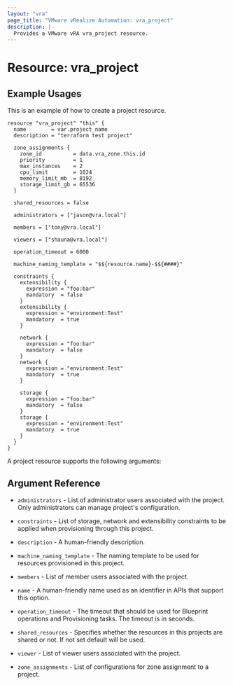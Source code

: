 ```yaml
---
layout: "vra"
page_title: "VMware vRealize Automation: vra_project"
description: |-
  Provides a VMware vRA vra_project resource.
---
```

# Resource: vra\_project
## Example Usages
This is an example of how to create a project resource.

```hcl
resource "vra_project" "this" {
  name        = var.project_name
  description = "terraform test project"

  zone_assignments {
    zone_id          = data.vra_zone.this.id
    priority         = 1
    max_instances    = 2
    cpu_limit        = 1024
    memory_limit_mb  = 8192
    storage_limit_gb = 65536
  }

  shared_resources = false

  administrators = ["jason@vra.local"]

  members = ["tony@vra.local"]

  viewers = ["shauna@vra.local"]

  operation_timeout = 6000

  machine_naming_template = "$${resource.name}-$${####}"

  constraints {
    extensibility {
      expression = "foo:bar"
      mandatory  = false
    }
    extensibility {
      expression = "environment:Test"
      mandatory  = true
    }

    network {
      expression = "foo:bar"
      mandatory  = false
    }
    network {
      expression = "environment:Test"
      mandatory  = true
    }

    storage {
      expression = "foo:bar"
      mandatory  = false
    }
    storage {
      expression = "environment:Test"
      mandatory  = true
    }
  }
}
```

A project resource supports the following arguments:

## Argument Reference

* `administrators` - List of administrator users associated with the project. Only administrators can manage project's configuration.

* `constraints` - List of storage, network and extensibility constraints to be applied when provisioning through this project.

* `description` - A human-friendly description.

* `machine_naming_template` - The naming template to be used for resources provisioned in this project.

* `members` - List of member users associated with the project.

* `name` - A human-friendly name used as an identifier in APIs that support this option.

* `operation_timeout` - The timeout that should be used for Blueprint operations and Provisioning tasks. The timeout is in seconds.

* `shared_resources` - Specifies whether the resources in this projects are shared or not. If not set default will be used.

* `viewer` - List of viewer users associated with the project.

* `zone_assignments` - List of configurations for zone assignment to a project.